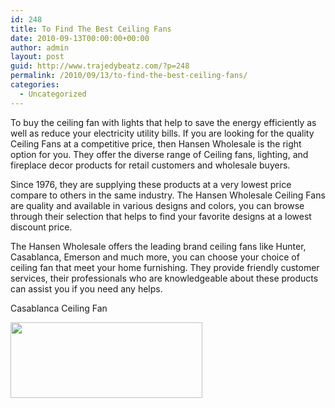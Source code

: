 ```yaml
---
id: 248
title: To Find The Best Ceiling Fans
date: 2010-09-13T00:00:00+00:00
author: admin
layout: post
guid: http://www.trajedybeatz.com/?p=248
permalink: /2010/09/13/to-find-the-best-ceiling-fans/
categories:
  - Uncategorized
---
```

To buy the ceiling fan with lights that help to save the energy efficiently as well as reduce your electricity utility bills. If you are looking for the quality Ceiling Fans at a competitive price, then Hansen Wholesale is the right option for you. They offer the diverse range of Ceiling fans, lighting, and fireplace decor products for retail customers and wholesale buyers.

Since 1976, they are supplying these products at a very lowest price compare to others in the same industry. The Hansen Wholesale Ceiling Fans are quality and available in various designs and colors, you can browse through their selection that helps to find your favorite designs at a lowest discount price.

The Hansen Wholesale offers the leading brand ceiling fans like Hunter, Casablanca, Emerson and much more, you can choose your choice of ceiling fan that meet your home furnishing. They provide friendly customer services, their professionals who are knowledgeable about these products can assist you if you need any helps.

Casablanca Ceiling Fan

<img src="http://www.hansenwholesale.com/images/casablanca/fans/c25g624f-500.jpg" width="307" height="121" />